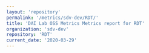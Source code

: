 ```yaml
---
layout: 'repository'
permalink: '/metrics/sdv-dev/RDT/'
title: 'DAI Lab OSS Metrics Metrics report for RDT'
organization: 'sdv-dev'
repository: 'RDT'
current_date: '2020-03-29'
---
```

